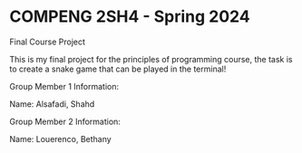 # COMPENG 2SH4 - Spring 2024
Final Course Project

This is my final project for the principles of programming course, the task is to create a snake game that can be played in the terminal! 


Group Member 1 Information:

Name: Alsafadi, Shahd

Group Member 2 Information:

Name: Louerenco, Bethany
